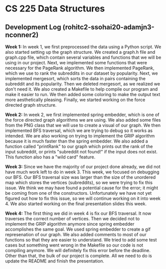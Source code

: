 # CS 225 Data Structures

## Development Log (rohitc2-ssohai20-adamjn3-nconner2)

**Week 1:** In week 1, we first preprocessed the data using a Python script. We also started setting up the graph structure. We created a graph.h file and graph.cpp file, which contain several variables and functions that we will be using in our project. Next, we implemented some functions that were necessary for the PageRank algorithm. We then implemented PageRank, which we use to rank the subreddits in our dataset by popularity. Next, we implemented mergesort, which sorts the data in pairs containing the subreddit and its popularity. Then we deleted mergesort, as we realized we don't need it. We also created a Makefile to help compile our program and make it easier to run. We then added some coloring to make the output text more aesthetically pleasing. Finally, we started working on the force directed graph structure.

**Week 2:** In week 2, we first implemented spring embedder, which is one of the force directed graph algorithms we are using. We also added some files from the PNG class that we will use to create a visual of our graph. We then implemented BFS traversal, which we are trying to debug so it works as intended. We are also working on trying to implement the GRIP algorithm because it is much faster than the spring embedder. We also added a function called "printRank" to our graph which prints out the rank of the input subreddit, or prints "subreddit not found!" if the input does not exist. This function also has a "wild card" feature.

**Week 3:** Since we have the majority of our project done already, we did not have much work left to do in week 3. This week, we focused on debugging our BFS. Our BFS traversal size was larger than the size of the unordered map which stores the vertices (subreddits), so we were trying to fix this issue. We think we may have found a potential cause for the error; it might be coming from one of the constructors. Unfortunately we have not yet figured out how to fix this issue, so we will continue working on it into week 4. We also started working on the final presentation slides this week. 

**Week 4:** The first thing we did in week 4 is fix our BFS traversal. It now traverses the correct number of vertices. Then we decided not to implement the GRIP algorithm anymore since spring embedder accomplishes the same goal. We used spring embedder to create a gif represenation of our graph. We also added comments to most of our functions so that they are easier to understand. We tried to add some test cases but something went wrong in the Makefile so our code is not compiling anymore. We will definitely fix this error before the deadline. Other than that, the bulk of our project is complete. All we need to do is update the README and finish the presentation.